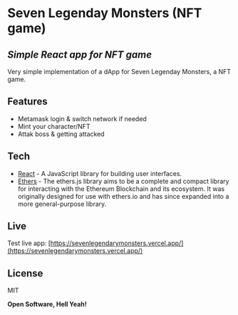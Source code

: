 # Seven Legenday Monsters (NFT game)
## _Simple React app for NFT game_

Very simple implementation of a dApp for Seven Legenday Monsters, a NFT game.

## Features

- Metamask login & switch network if needed
- Mint your character/NFT
- Attak boss & getting attacked


## Tech

- [React](https://reactjs.org/) - A JavaScript library for building user interfaces.
- [Ethers](https://docs.ethers.io/v5/getting-started/) - The ethers.js library aims to be a complete and compact library for interacting with the Ethereum Blockchain and its ecosystem. It was originally designed for use with ethers.io and has since expanded into a more general-purpose library.


## Live

Test live app: [https://sevenlegendarymonsters.vercel.app/](https://sevenlegendarymonsters.vercel.app/)


## License

MIT

**Open Software, Hell Yeah!**